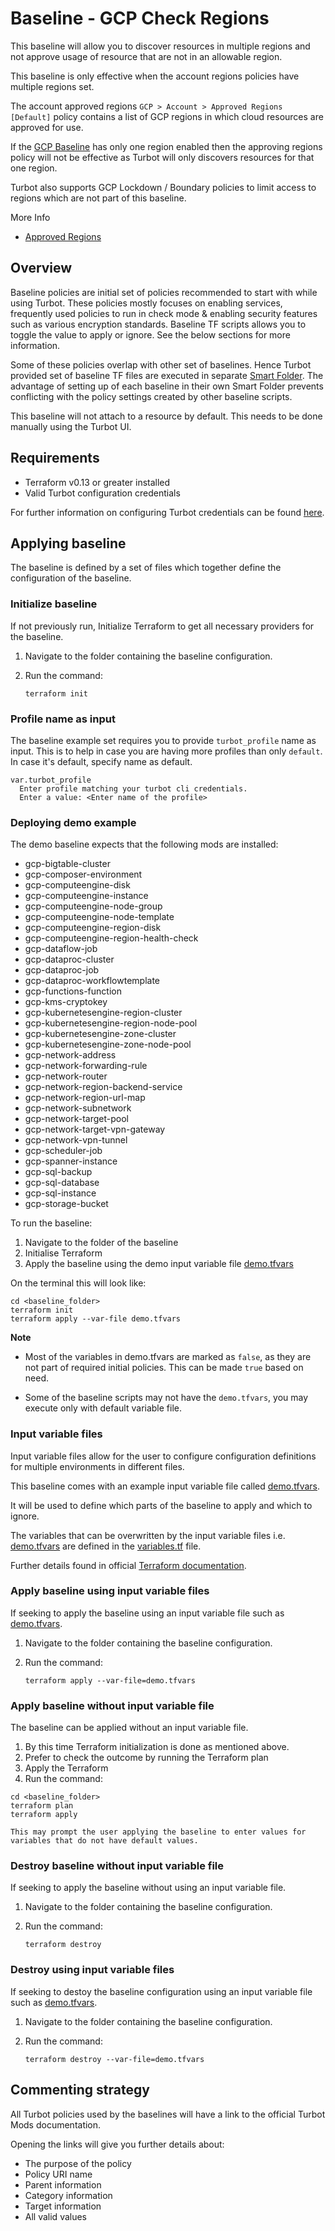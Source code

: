 # Baseline - GCP Check Regions

This baseline will allow you to discover resources in multiple regions and not approve usage of resource that are not in an allowable region.

This baseline is only effective when the account regions policies have multiple regions set.

The account approved regions `GCP > Account > Approved Regions [Default]` policy contains a list of GCP regions in which cloud resources are approved for use.

If the [GCP Baseline](../gcp_baseline/) has only one region enabled then the approving regions policy will not be
effective as Turbot will only discovers resources for that one region.

Turbot also supports GCP Lockdown / Boundary policies to limit access to regions which are not part of this baseline.

More Info

- [Approved Regions](https://turbot.com/v5/docs/guides/regions#approved-regions)


## Overview

Baseline policies are initial set of policies recommended to start with while using Turbot. These policies mostly focuses on enabling services, frequently used policies to run in check mode & enabling security features such as various encryption standards. Baseline TF scripts allows you to toggle the value to apply or ignore. See the below sections for more information.

Some of these policies overlap with other set of baselines. Hence Turbot provided set of baseline TF files are executed in separate [Smart Folder](https://turbot.com/v5/docs/getting-started/smart_folder). The advantage of setting up of each baseline in their own Smart Folder prevents conflicting with the policy settings created by other baseline scripts.

This baseline will not attach to a resource by default. This needs to be done manually using the Turbot UI.

## Requirements

- Terraform v0.13 or greater installed
- Valid Turbot configuration credentials

For further information on configuring Turbot credentials can be found [here](https://turbot.com/v5/docs/reference/cli/installation#setup-your-turbot-credentials).

## Applying baseline

The baseline is defined by a set of files which together define the configuration of the baseline.

### Initialize baseline

If not previously run, Initialize Terraform to get all necessary providers for the baseline.

1. Navigate to the folder containing the baseline configuration.
2. Run the command:

   ```shell
   terraform init
   ```
### Profile name as input

The baseline example set requires you to provide `turbot_profile` name as input. This is to help in case you are having more profiles than only `default`. In case it's default, specify name as default.

```shell
var.turbot_profile
  Enter profile matching your turbot cli credentials.
  Enter a value: <Enter name of the profile>
```

### Deploying demo example

The demo baseline expects that the following mods are installed:

  - gcp-bigtable-cluster
  - gcp-composer-environment
  - gcp-computeengine-disk
  - gcp-computeengine-instance
  - gcp-computeengine-node-group
  - gcp-computeengine-node-template
  - gcp-computeengine-region-disk
  - gcp-computeengine-region-health-check
  - gcp-dataflow-job 
  - gcp-dataproc-cluster
  - gcp-dataproc-job
  - gcp-dataproc-workflowtemplate
  - gcp-functions-function
  - gcp-kms-cryptokey
  - gcp-kubernetesengine-region-cluster 
  - gcp-kubernetesengine-region-node-pool
  - gcp-kubernetesengine-zone-cluster
  - gcp-kubernetesengine-zone-node-pool
  - gcp-network-address
  - gcp-network-forwarding-rule
  - gcp-network-router
  - gcp-network-region-backend-service
  - gcp-network-region-url-map
  - gcp-network-subnetwork
  - gcp-network-target-pool
  - gcp-network-target-vpn-gateway
  - gcp-network-vpn-tunnel
  - gcp-scheduler-job
  - gcp-spanner-instance
  - gcp-sql-backup
  - gcp-sql-database
  - gcp-sql-instance
  - gcp-storage-bucket

To run the baseline:

1. Navigate to the folder of the baseline
2. Initialise Terraform
3. Apply the baseline using the demo input variable file [demo.tfvars](demo.tfvars)

On the terminal this will look like:

```shell
cd <baseline_folder>
terraform init
terraform apply --var-file demo.tfvars
```

**Note** 
- Most of the variables in demo.tfvars are marked as `false`, as they are not part of required initial policies. This can be made `true` based on need.

- Some of the baseline scripts may not have the `demo.tfvars`, you may execute only with default variable file.


### Input variable files

Input variable files allow for the user to configure configuration definitions for multiple environments in different files.

This baseline comes with an example input variable file called [demo.tfvars](demo.tfvars).

It will be used to define which parts of the baseline to apply and which to ignore.

The variables that can be overwritten by the input variable files i.e. [demo.tfvars](demo.tfvars) are defined in the [variables.tf](variables.tf) file.

Further details found in official [Terraform documentation](https://www.terraform.io/docs/language/values/variables.html).

### Apply baseline using input variable files

If seeking to apply the baseline using an input variable file such as [demo.tfvars](demo.tfvars).

1. Navigate to the folder containing the baseline configuration.
2. Run the command:

   ```shell
   terraform apply --var-file=demo.tfvars
   ```
### Apply baseline without input variable file

The baseline can be applied without an input variable file.

1. By this time Terraform initialization is done as mentioned above.
3. Prefer to check the outcome by running the Terraform plan
3. Apply the Terraform
4. Run the command:

```shell
cd <baseline_folder>
terraform plan
terraform apply
```

`This may prompt the user applying the baseline to enter values for variables that do not have default values.`

### Destroy baseline without input variable file

If seeking to apply the baseline without using an input variable file.

1. Navigate to the folder containing the baseline configuration.
2. Run the command:

   ```shell
   terraform destroy
   ```

### Destroy using input variable files

If seeking to destoy the baseline configuration using an input variable file such as [demo.tfvars](demo.tfvars).

1. Navigate to the folder containing the baseline configuration.
2. Run the command:

   ```shell
   terraform destroy --var-file=demo.tfvars
   ```

## Commenting strategy

All Turbot policies used by the baselines will have a link to the official Turbot Mods documentation.

Opening the links will give you further details about:

- The purpose of the policy
- Policy URI name
- Parent information
- Category information
- Target information
- All valid values
